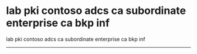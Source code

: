 # lab pki contoso adcs ca subordinate enterprise ca bkp inf

lab pki contoso adcs ca subordinate enterprise ca bkp inf

---

